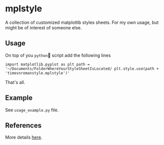 # mplstyle
A collection of customized matplotlib styles sheets. For my own usage, but 
might be of interest of someone else.

## Usage
On top of you `python`🐍 script add the following lines

`import matplotlib.pyplot as plt
path = '~/Documents/FolderWhereYourStyleSheetIsLocated/
plt.style.use(path + 'timesnromanstyle.mplstyle')'
`

That's all.

## Example
See `usage_example.py` file.

## References
More details [here](https://matplotlib.org/users/customizing.html).
